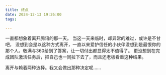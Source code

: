 ```yaml
---
title: 终点
date: 2024-12-13 19:26:00
tags: 

---
```

一直都想象着离开腾讯的那一天。
当这一天来临时，却异常的难过，或许是不甘吧，
没想到会是以这种方式离开，一直以来爱护信任的小伙伴没想到是最恨你的那个人。敬满与360给到了答案，让一切付出都显得太不值得了。
更没想到在完成团队激活任务后，把自己也一同拉下去了，而且还老板看重这种结果。

离开与赖着两种选择。我又会做出那种决定呢……

